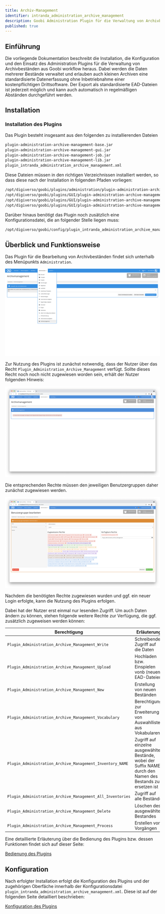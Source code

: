```yaml
---
title: Archiv-Management
identifier: intranda_administration_archive_management
description: Goobi Administration Plugin für die Verwaltung von Archivbeständen
published: true  
---
```


## Einführung
Die vorliegende Dokumentation beschreibt die Installation, die Konfiguration und den Einsatz des Administration Plugins für die Verwaltung von Archivbeständen aus Goobi workflow heraus. Dabei werden die Daten mehrerer Bestände verwaltet und erlauben auch kleinen Archiven eine standardisierte Datenerfassung ohne Inbetriebnahme einer kostenpflichtigen Drittsoftware. Der Export als standardisierte EAD-Dateien ist jederzeit möglich und kann auch automatisch in regelmäßigen Abständen durchgeführt werden.

## Installation

### Installation des Plugins
Das Plugin besteht insgesamt aus den folgenden zu installierenden Dateien

```bash
plugin-administration-archive-management-base.jar
plugin-administration-archive-management-gui.jar
plugin-administration-archive-management-job.jar
plugin-administration-archive-management-lib.jar
plugin_intranda_administration_archive_management.xml
```

Diese Dateien müssen in den richtigen Verzeichnissen installiert werden, so dass diese nach der Installation in folgenden Pfaden vorliegen:

```bash
/opt/digiverso/goobi/plugins/administration/plugin-administration-archive-management-base.jar
/opt/digiverso/goobi/plugins/GUI/plugin-administration-archive-management-gui.jar
/opt/digiverso/goobi/plugins/GUI/plugin-administration-archive-management-job.jar
/opt/digiverso/goobi/plugins/GUI/plugin-administration-archive-management-lib.jar
```

Darüber hinaus benötigt das Plugin noch zusätzlich eine Konfigurationsdatei, die an folgender Stelle liegen muss:

```bash
/opt/digiverso/goobi/config/plugin_intranda_administration_archive_management.xml
```

## Überblick und Funktionsweise
Das Plugin für die Bearbeitung von Archivbeständen findet sich unterhalb des Menüpunkts `Administration`.

![Betreten des Plugins](screen03_de.png)

Zur Nutzung des Plugins ist zunächst notwendig, dass der Nutzer über das Recht `Plugin_Administration_Archive_Management` verfügt. Sollte dieses Recht noch noch nicht zugewiesen worden sein, erhält der Nutzer folgenden Hinweis:

![Hinweis auf fehlende Nutzerrechte](screen01_de.png)

Die entsprechenden Rechte müssen den jeweiligen Benutzergruppen daher zunächst zugewiesen werden.

![Zuweisung der benötigten Nutzerrechte](screen02_de.png)

Nachdem die benötigten Rechte zugewiesen wurden und ggf. ein neuer Login erfolgte, kann die Nutzung des Plugins erfolgen.

Dabei hat der Nutzer erst einmal nur lesenden Zugriff. Um auch Daten ändern zu können, stehen folgende weitere Rechte zur Verfügung, die ggf. zusätzlich zugeweisen werden können:

Berechtigung | Erläuterung
-------------|-----------
`Plugin_Administration_Archive_Management_Write` | Schreibender Zugriff auf die Daten
`Plugin_Administration_Archive_Management_Upload`| Hochladen bzw. Einspielen vonb (neuen) EAD-Dateien
`Plugin_Administration_Archive_Management_New` | Erstellung von neuen Beständen
`Plugin_Administration_Archive_Management_Vocabulary` | Berechtigung zur Erweiterung von Auswahllisten aus Vokabularen
`Plugin_Administration_Archive_Management_Inventory_NAME` | Zugriff auf einzelne ausgewählte Bestände, wobei der Suffix NAME durch den Namen des Bestands zu ersetzen ist
`Plugin_Administration_Archive_Management_All_Inventories` | Zugriff auf alle Bestände
`Plugin_Administration_Archive_Management_Delete` | Löschen des ausgewählten Bestandes
`Plugin_Administration_Archive_Management_Process` | Erstellen von Vorgängen


Eine detaillierte Erläuterung über die Bedienung des Plugins bzw. dessen Funktionen findet sich auf dieser Seite:

[Bedienung des Plugins](../02_usage/de.md)


## Konfiguration
Nach erfolgter Installation erfolgt die Konfiguration des Plugins und der zugehörigen Oberfäche innerhalb der Konfigurationsdatei `plugin_intranda_administration_archive_management.xml`. Diese ist auf der folgenden Seite detailliert beschrieben:

[Konfiguration des Plugins](../03_config/de.md)

